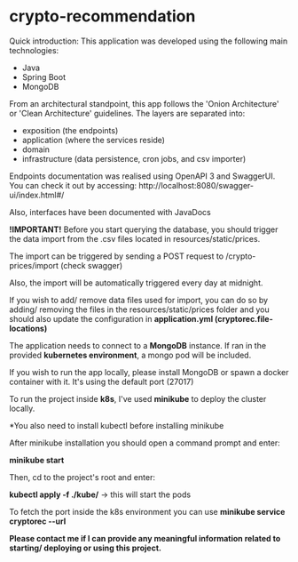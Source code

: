 # crypto-recommendation

Quick introduction:
This application was developed using the following main technologies:
- Java
- Spring Boot
- MongoDB

From an architectural standpoint, this app follows the 'Onion Architecture' or 'Clean Architecture' guidelines.
The layers are separated into: 
 - exposition (the endpoints)
 - application (where the services reside)
 - domain
 - infrastructure (data persistence, cron jobs, and csv importer)




Endpoints documentation was realised using OpenAPI 3 and SwaggerUI. You can check it out by accessing: http://localhost:8080/swagger-ui/index.html#/ 

Also, interfaces have been documented with JavaDocs

**!IMPORTANT!** Before you start querying the database, you should trigger the data import from the .csv files located in resources/static/prices.

The import can be triggered by sending a POST request to /crypto-prices/import (check swagger)

Also, the import will be automatically triggered every day at midnight.

If you wish to add/ remove data files used for import, you can do so by adding/ removing the files in the resources/static/prices folder and
you should also update the configuration in **application.yml (cryptorec.file-locations)**

The application needs to connect to a **MongoDB** instance. If ran in the provided **kubernetes environment**, a mongo pod will be included.

If you wish to run the app locally, please install MongoDB or spawn a docker container with it. It's using the default port (27017)

To run the project inside **k8s**, I've used **minikube** to deploy the cluster locally.

*You also need to install kubectl before installing minikube

After minikube installation you should open a command prompt and enter:

**minikube start**

Then, cd to the project's root and enter:

**kubectl apply -f ./kube/** -> this will start the pods

To fetch the port inside the k8s environment you can use **minikube service cryptorec --url**

**Please contact me if I can provide any meaningful information related to starting/ deploying or using this project.**

